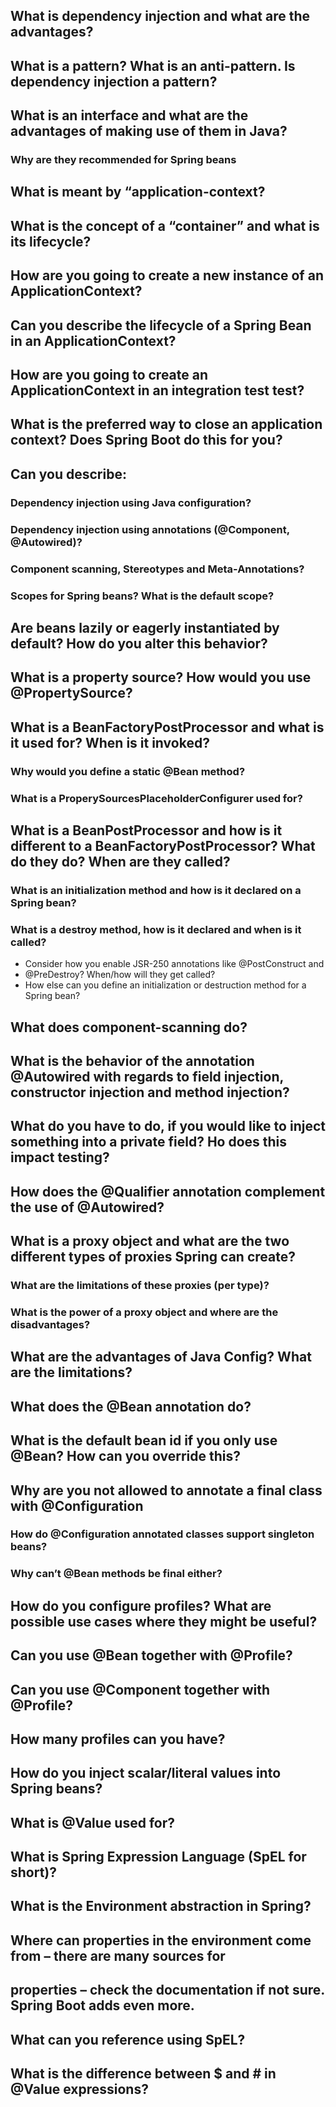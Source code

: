 ## What is dependency injection and what are the advantages?
## What is a pattern? What is an anti-pattern. Is dependency injection a pattern?
## What is an interface and what are the advantages of making use of them in Java?
### Why are they recommended for Spring beans
## What is meant by “application-context?
## What is the concept of a “container” and what is its lifecycle?
## How are you going to create a new instance of an ApplicationContext?
## Can you describe the lifecycle of a Spring Bean in an ApplicationContext?
## How are you going to create an ApplicationContext in an integration test test?
## What is the preferred way to close an application context? Does Spring Boot do this for you?
## Can you describe:
### Dependency injection using Java configuration?
### Dependency injection using annotations (@Component, @Autowired)?
### Component scanning, Stereotypes and Meta-Annotations?
### Scopes for Spring beans? What is the default scope?
## Are beans lazily or eagerly instantiated by default? How do you alter this behavior?
## What is a property source? How would you use @PropertySource?
## What is a BeanFactoryPostProcessor and what is it used for? When is it invoked?
### Why would you define a static @Bean method?
### What is a ProperySourcesPlaceholderConfigurer used for?
## What is a BeanPostProcessor and how is it different to a BeanFactoryPostProcessor? What do they do? When are they called?
### What is an initialization method and how is it declared on a Spring bean?
### What is a destroy method, how is it declared and when is it called?
- Consider how you enable JSR-250 annotations like @PostConstruct and
- @PreDestroy? When/how will they get called?
- How else can you define an initialization or destruction method for a Spring bean?
## What does component-scanning do?
## What is the behavior of the annotation @Autowired with regards to field injection, constructor injection and method injection?
## What do you have to do, if you would like to inject something into a private field? Ho does this impact testing?
## How does the @Qualifier annotation complement the use of @Autowired?
## What is a proxy object and what are the two different types of proxies Spring can create?
### What are the limitations of these proxies (per type)?
### What is the power of a proxy object and where are the disadvantages?
## What are the advantages of Java Config? What are the limitations?
## What does the @Bean annotation do?
## What is the default bean id if you only use @Bean? How can you override this?
## Why are you not allowed to annotate a final class with @Configuration
### How do @Configuration annotated classes support singleton beans?
### Why can’t @Bean methods be final either?
## How do you configure profiles? What are possible use cases where they might be useful?
## Can you use @Bean together with @Profile?
## Can you use @Component together with @Profile?
## How many profiles can you have?
## How do you inject scalar/literal values into Spring beans?
## What is @Value used for?
## What is Spring Expression Language (SpEL for short)?
## What is the Environment abstraction in Spring?
## Where can properties in the environment come from – there are many sources for
## properties – check the documentation if not sure. Spring Boot adds even more.
## What can you reference using SpEL?
## What is the difference between $ and # in @Value expressions?